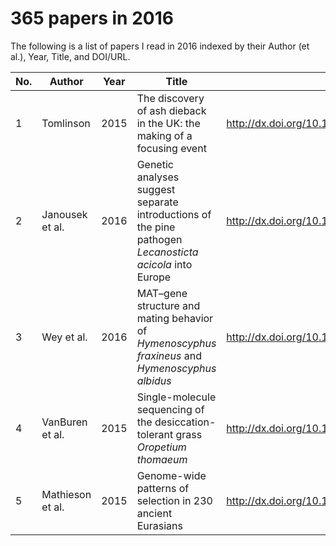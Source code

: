 # 365 papers in 2016

The following is a list of papers I read in 2016 indexed by their Author (et al.), Year, Title, and DOI/URL.

| No. | Author | Year | Title | DOI |Read|
|-----|--------|------|-------|-----|----|
| 1 | Tomlinson | 2015 | The discovery of ash dieback in the UK: the making of a focusing event | http://dx.doi.org/10.1080/09644016.2015.1118790 | 2016-01-02 |
| 2 | Janousek et al. | 2016 | Genetic analyses suggest separate introductions of the pine pathogen _Lecanosticta acicola_ into Europe | http://dx.doi.org/10.1094/PHYTO-10-15-0271-R | 2016-01-05 |
| 3 | Wey et al. | 2016 | MAT–gene structure and mating behavior of *Hymenoscyphus fraxineus* and *Hymenoscyphus albidus* | http://dx.doi.org/10.1016/j.fgb.2015.12.013 | 2016-01-05 |
| 4 | VanBuren et al. | 2015 | Single-molecule sequencing of the desiccation-tolerant grass *Oropetium thomaeum* | http://dx.doi.org/10.1038/nature15714 | 2016-01-06 |
| 5 | Mathieson et al. | 2015 | Genome-wide patterns of selection in 230 ancient Eurasians | http://dx.doi.org/10.1038/nature16152 | 2016-01-06 |
